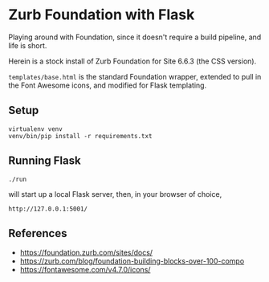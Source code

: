 # Zurb Foundation with Flask

Playing around with Foundation, since it doesn't require a build pipeline, and life is short.

Herein is a stock install of Zurb Foundation for Site 6.6.3 (the CSS version).

`templates/base.html` is the standard Foundation wrapper,
extended to pull in the Font Awesome icons, and modified for Flask templating.

## Setup

    virtualenv venv
    venv/bin/pip install -r requirements.txt

## Running Flask

    ./run

will start up a local Flask server, then, in your browser of choice,

    http://127.0.0.1:5001/

## References

* https://foundation.zurb.com/sites/docs/
* https://zurb.com/blog/foundation-building-blocks-over-100-compo
* https://fontawesome.com/v4.7.0/icons/
